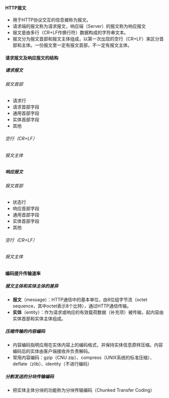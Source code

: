 #### HTTP报文
* 用于HTTP协议交互的信息被称为报文。
* 请求端的报文称为请求报文，响应端（Server）的报文称为响应报文
* 报文是由多行（CR+LF作换行符）数据构成的字符串文本。
* 报文分为报文首部和报文主体组成，以第一次出现的空行（CR+LF）来区分首部和主体。一份报文里一定有报文首部，不一定有报文主体。

#### 请求报文及响应报文的结构
##### 请求报文
###### 报文首部
* 请求行
* 请求首部字段
* 通用首部字段
* 实体首部字段
* 其他


###### 空行（CR+LF）
###### 报文主体

##### 响应报文
###### 报文首部
* 状态行
* 响应首部字段
* 通用首部字段
* 实体首部字段
* 其他

###### 空行（CR+LF）
###### 报文主体
#### 编码提升传输速率
##### 报文主体和实体主体的差异
* **报文**（message）：HTTP通信中的基本单位，由8位组字节流（octet sequence，其中octet表示8个比特），通过HTTP通信传输。
* **实体**（entity）：作为请求或响应的有效载荷数据（补充项）被传输，起内容由实体首部和实体主体组成。

##### 压缩传输的内容编码
* 内容编码指明应用在实体内容上的编码格式，并保持实体信息原样压缩。内容编码后的实体由客户端接收并负责解码。
* 常用内容编码：gzip（CNU zip）、compress（UNIX系统的标准压缩）、deflate（zlib）、identity（不进行编码）

##### 分割发送的分块传输编码
* 把实体主体分块的功能称为分块传输编码（Chunked Transfer Coding）
